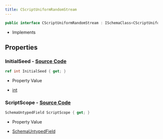 ```yaml
---
title: CScriptUniformRandomStream
---
```


```csharp
public interface CScriptUniformRandomStream : ISchemaClass<CScriptUniformRandomStream>, ISchemaField, ISchemaClass, INativeHandle
```

- Implements

## Properties

### **InitialSeed** - [Source Code](https://github.com/swiftly-solution/swiftlys2/blob/main/managed/src/SwiftlyS2.Generated/Schemas/Interfaces/CScriptUniformRandomStream.cs#L19)

```csharp
ref int InitialSeed { get; }
```

- Property Value

- [int](https://learn.microsoft.com/dotnet/api/system.int32)

### **ScriptScope** - [Source Code](https://github.com/swiftly-solution/swiftlys2/blob/main/managed/src/SwiftlyS2.Generated/Schemas/Interfaces/CScriptUniformRandomStream.cs#L17)

```csharp
SchemaUntypedField ScriptScope { get; }
```

- Property Value

- [SchemaUntypedField](/docs/api/shared/schemas/schemauntypedfield)

